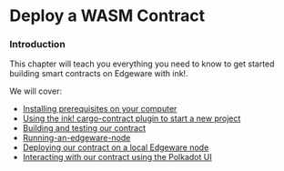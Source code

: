 # Deploy a WASM Contract

### Introduction
This chapter will teach you everything you need to know to get started building smart contracts on Edgeware with ink!.

We will cover:

* [Installing prerequisites on your computer](https://contracts.edgewa.re/#/0/setup)
* [Using the ink! cargo-contract plugin to start a new project](https://contracts.edgewa.re/#/0/creating-an-ink-project)
* [Building and testing our contract](https://contracts.edgewa.re/#/0/building-your-contract)
* [Running-an-edgeware-node](https://contracts.edgewa.re/#/0/running-an-edgeware-node)
* [Deploying our contract on a local Edgeware node](https://contracts.edgewa.re/#/0/deploying-your-contract)
* [Interacting with our contract using the Polkadot UI](https://contracts.edgewa.re/#/0/calling-your-contract)
